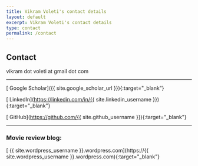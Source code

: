 ```yaml
---
title: Vikram Voleti's contact details
layout: default
excerpt: Vikram Voleti's contact details
type: contact
permalink: /contact
---
```


<div markdown="1" class="contact">

## Contact

<i class="fa fa-envelope"></i> vikram dot voleti at gmail dot com

---

[<i class="ai ai-google-scholar-square"></i> Google Scholar]({{ site.google_scholar_url }}){:target="_blank"}

[<i class="fa fa-linkedin"></i> LinkedIn](https://linkedin.com/in/{{ site.linkedin_username }}){:target="_blank"}

[<i class="fa fa-github"></i> GitHub](https://github.com/{{ site.github_username }}){:target="_blank"}

<!-- [<i class="fa fa-quora"></i> Quora](https://www.quora.com/profile/{{ site.quora_username }}){:target="_blank"} -->

<!-- [<i class="fa fa-facebook"></i> Facebook](https://www.facebook.com/{{ site.facebook_username }}){:target="_blank"} -->

---

### Movie review blog:

[<i class="fa fa-wordpress"></i> {{ site.wordpress_username }}.wordpress.com](https://{{ site.wordpress_username }}.wordpress.com){:target="_blank"}

</div>
